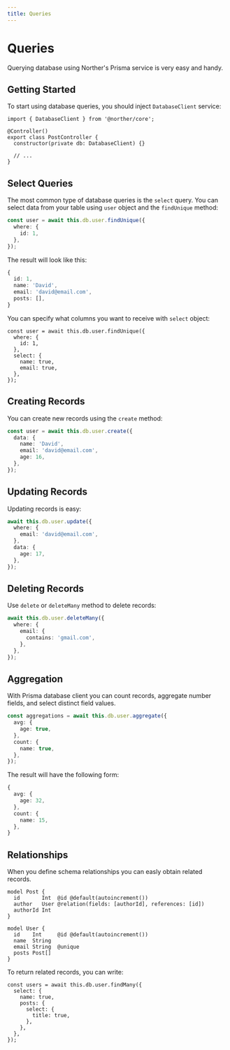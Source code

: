 ```yaml
---
title: Queries
---
```


# Queries

Querying database using Norther's Prisma service is very easy and handy.

## Getting Started

To start using database queries, you should inject `DatabaseClient` service:

```ts{1,5}
import { DatabaseClient } from '@norther/core';

@Controller()
export class PostController {
  constructor(private db: DatabaseClient) {}

  // ...
}
```

## Select Queries

The most common type of database queries is the `select` query. You can select data from your table using `user` object and the `findUnique` method:

```ts
const user = await this.db.user.findUnique({
  where: {
    id: 1,
  },
});
```

The result will look like this:

```ts
{
  id: 1,
  name: 'David',
  email: 'david@email.com',
  posts: [],
}
```

You can specify what columns you want to receive with `select` object:

```ts{5-8}
const user = await this.db.user.findUnique({
  where: {
    id: 1,
  },
  select: {
    name: true,
    email: true,
  },
});
```

## Creating Records

You can create new records using the `create` method:

```ts
const user = await this.db.user.create({
  data: {
    name: 'David',
    email: 'david@email.com',
    age: 16,
  },
});
```

## Updating Records

Updating records is easy:

```ts
await this.db.user.update({
  where: {
    email: 'david@email.com',
  },
  data: {
    age: 17,
  },
});
```

## Deleting Records

Use `delete` or `deleteMany` method to delete records:

```ts
await this.db.user.deleteMany({
  where: {
    email: {
      contains: 'gmail.com',
    },
  },
});
```

## Aggregation

With Prisma database client you can count records, aggregate number fields, and select distinct field values.

```ts
const aggregations = await this.db.user.aggregate({
  avg: {
    age: true,
  },
  count: {
    name: true,
  },
});
```

The result will have the following form:

```ts
{
  avg: {
    age: 32,
  },
  count: {
    name: 15,
  },
}
```

## Relationships

When you define schema relationships you can easly obtain related records.

```prisma
model Post {
  id       Int  @id @default(autoincrement())
  author   User @relation(fields: [authorId], references: [id])
  authorId Int
}

model User {
  id    Int     @id @default(autoincrement())
  name  String
  email String  @unique
  posts Post[]
}
```

To return related records, you can write:

```ts{4-8}
const users = await this.db.user.findMany({
  select: {
    name: true,
    posts: {
      select: {
        title: true,
      },
    },
  },
});
```
